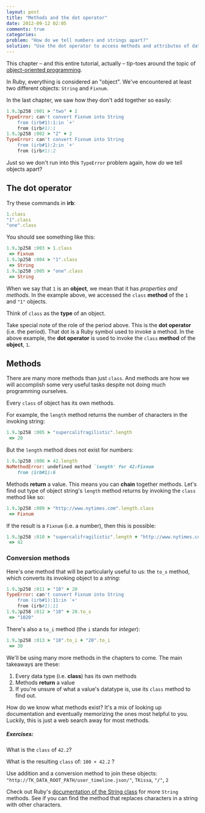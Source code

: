 ```yaml
---
layout: post
title: "Methods and the dot operator"
date: 2012-09-12 02:05
comments: true
categories: 
problem: "How do we tell numbers and strings apart?"
solution: "Use the dot operator to access methods and attributes of data objects."
---
```


This chapter &ndash; and this entire tutorial, actually &ndash; tip-toes around the topic of [object-oriented programming](http://en.wikipedia.org/wiki/Object-oriented_programming).

In Ruby, everything is considered an "object". We've encountered at least two different objects: `String` and `Fixnum`.

In the last chapter, we saw how they don't add together so easily:

``` ruby
1.9.3p258 :001 > "two" + 2
TypeError: can't convert Fixnum into String
	from (irb#1):1:in `+'
	from (irb#1):1
1.9.3p258 :002 > "2" + 2
TypeError: can't convert Fixnum into String
	from (irb#1):2:in `+'
	from (irb#1):2
```

Just so we don't run into this `TypeError` problem again, how *do* we tell objects apart?

## The dot operator

Try these commands in **irb**:

``` ruby
1.class
"1".class
"one".class
```

You should see something like this:

``` ruby
1.9.3p258 :003 > 1.class
 => Fixnum 
1.9.3p258 :004 > "1".class
 => String
1.9.3p258 :005 > "one".class
 => String

```

When we say that `1` is an **object**, we mean that it has *properties and methods*. In the example above, we accessed the `class` **method** of the `1` and `"1"` objects.

Think of `class` as the **type** of an object.

Take special note of the role of the period above. This is the **dot operator** (i.e. the period). That dot is a Ruby symbol used to invoke a method. In the above example, the **dot operator** is used to invoke the `class` **method** of the **object**, `1`.


## Methods

There are many more methods than just `class`. And methods are how we will accomplish some very useful tasks despite not doing much programming ourselves.

Every `class` of object has its own methods.

For example, the `length` method returns the number of characters in the invoking string:

``` ruby
1.9.3p258 :005 > "supercalifragilistic".length
 => 20
```

But the `length` method does not exist for numbers:

``` ruby
1.9.3p258 :006 > 42.length
NoMethodError: undefined method `length' for 42:Fixnum
	from (irb#1):6
```

Methods **return** a value. This means you can **chain** together methods. Let's find out type of object string's `length` method returns by invoking the `class` method like so:

``` ruby
1.9.3p258 :009 > "http://www.nytimes.com".length.class
 => Fixnum
```

If the result is a `Fixnum` (i.e. a number), then this is possible:

``` ruby
1.9.3p258 :010 > "supercalifragilistic".length + "http://www.nytimes.com".length
 => 42 
```

### Conversion methods

Here's one method that will be particularly useful to us: the `to_s` method, which converts its invoking object to a *string*:

``` ruby
1.9.3p258 :011 > "10" + 20
TypeError: can't convert Fixnum into String
	from (irb#1):11:in `+'
	from (irb#1):11
1.9.3p258 :012 > "10" + 20.to_s
 => "1020"
```

There's also a `to_i` method (the `i` stands for *integer*):

``` ruby
1.9.3p258 :013 > "10".to_i + "20".to_i
 => 30
```

We'll be using many more methods in the chapters to come. The main takeaways are these:

1. Every data type (i.e. **class**) has its own methods
2. Methods **return** a value
3. If you're unsure of what a value's datatype is, use its `class` method to find out.

How do we know what methods exist? It's a mix of looking up documentation and eventually memorizing the ones most helpful to you. Luckily, this is just a web search away for most methods.


##### Exercises:

What is the `class` of `42.2`?

What is the resulting `class` of: `100 + 42.2` ?

Use addition and a conversion method to join these objects:  `"http://TK_DATA_ROOT_PATH/user_timeline.json/"`, `TKissa`, `"/"`, `2`


Check out Ruby's [documentation of the String class](http://www.ruby-doc.org/core-1.9.3/String.html "Class: String (Ruby 1.9.3)") for more `String` methods. See if you can find the method that replaces characters in a string with other characters.






